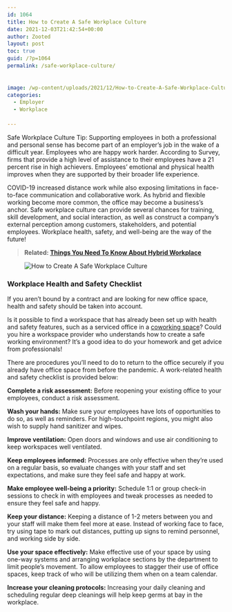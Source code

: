 ```yaml
---
id: 1064
title: How to Create A Safe Workplace Culture
date: 2021-12-03T21:42:54+00:00
author: Zooted
layout: post
toc: true
guid: /?p=1064
permalink: /safe-workplace-culture/


image: /wp-content/uploads/2021/12/How-to-Create-A-Safe-Workplace-Culture-1.jpg
categories:
  - Employer
  - Workplace
 
---
```

Safe Workplace Culture Tip: Supporting employees in both a professional and personal sense has become part of an employer&#8217;s job in the wake of a difficult year. Employees who are happy work harder. According to Survey, firms that provide a high level of assistance to their employees have a 21 percent rise in high achievers. Employees&#8217; emotional and physical health improves when they are supported by their broader life experience.

COVID-19 increased distance work while also exposing limitations in face-to-face communication and collaborative work. As hybrid and flexible working become more common, the office may become a business&#8217;s anchor. Safe workplace culture can provide several chances for training, skill development, and social interaction, as well as construct a company&#8217;s external perception among customers, stakeholders, and potential employees. Workplace health, safety, and well-being are the way of the future!

 

<blockquote class="wp-block-quote">
  <p>
    <strong>Related: <a href="/things-you-need-to-know-about-hybrid-workplace/">Things You Need To Know About Hybrid Workplace</a></strong>
  </p>
</blockquote>

 

<div class="wp-block-image">
  <figure class="aligncenter size-large"><img loading="lazy" width="1024" height="489" src="/wp-content/uploads/2021/12/Safe-Workplace-Culture-1024x489.png" alt="How to Create A Safe Workplace Culture" class="wp-image-1065" srcset="/wp-content/uploads/2021/12/Safe-Workplace-Culture-1024x489.png 1024w, /wp-content/uploads/2021/12/Safe-Workplace-Culture-300x143.png 300w, /wp-content/uploads/2021/12/Safe-Workplace-Culture-768x366.png 768w, /wp-content/uploads/2021/12/Safe-Workplace-Culture.png 1048w" sizes="(max-width: 1024px) 100vw, 1024px" /></figure>
</div>

 

### **Workplace Health and Safety Checklist**

If you aren&#8217;t bound by a contract and are looking for new office space, health and safety should be taken into account.

Is it possible to find a workspace that has already been set up with health and safety features, such as a serviced office in a [coworking space](/the-benefits-and-drawbacks-of-coworking-spaces/)? Could you hire a workspace provider who understands how to create a safe working environment? It&#8217;s a good idea to do your homework and get advice from professionals!

There are procedures you&#8217;ll need to do to return to the office securely if you already have office space from before the pandemic. A work-related health and safety checklist is provided below:

 
**Complete a risk assessment:** Before reopening your existing office to your employees, conduct a risk assessment.

**Wash your hands:** Make sure your employees have lots of opportunities to do so, as well as reminders. For high-touchpoint regions, you might also wish to supply hand sanitizer and wipes.

**Improve ventilation:** Open doors and windows and use air conditioning to keep workspaces well ventilated.

**Keep employees informed:** Processes are only effective when they&#8217;re used on a regular basis, so evaluate changes with your staff and set expectations, and make sure they feel safe and happy at work.

**Make employee well-being a priority:** Schedule 1:1 or group check-in sessions to check in with employees and tweak processes as needed to ensure they feel safe and happy.

**Keep your distance:** Keeping a distance of 1-2 meters between you and your staff will make them feel more at ease. Instead of working face to face, try using tape to mark out distances, putting up signs to remind personnel, and working side by side.

**Use your space effectively:** Make effective use of your space by using one-way systems and arranging workplace sections by the department to limit people&#8217;s movement. To allow employees to stagger their use of office spaces, keep track of who will be utilizing them when on a team calendar.

**Increase your cleaning protocols:** Increasing your daily cleaning and scheduling regular deep cleanings will help keep germs at bay in the workplace.

 
 